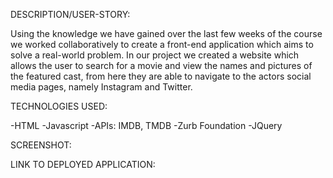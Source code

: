 DESCRIPTION/USER-STORY:

Using the knowledge we have gained over the last few weeks of the course we worked collaboratively to create a front-end application which aims to solve a real-world problem. In our project we created a website which allows the user to search for a movie and view the names and pictures of the featured cast, from here they are able to navigate to the actors social media pages, namely Instagram and Twitter.

TECHNOLOGIES USED:

-HTML
-Javascript 
-APIs: IMDB, TMDB 
-Zurb Foundation
-JQuery

SCREENSHOT:


LINK TO DEPLOYED APPLICATION:

